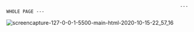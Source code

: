                                                                     --- WHOLE PAGE ---

![screencapture-127-0-0-1-5500-main-html-2020-10-15-22_57_16](https://user-images.githubusercontent.com/60626709/96204897-cb1b8e80-0f3b-11eb-8a81-39f48e8ebb2a.png)
